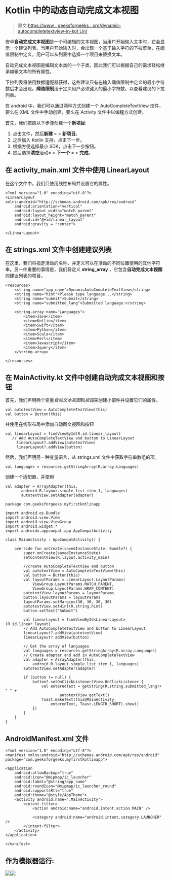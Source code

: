 # Kotlin 中的动态自动完成文本视图

> 原文:[https://www . geeksforgeeks . org/dynamic-autocompletetextview-in-kot Lin/](https://www.geeksforgeeks.org/dynamic-autocompletetextview-in-kotlin/)

安卓**自动完成文本视图**是一个可编辑的文本视图，当用户开始输入文本时，它会显示一个建议列表。当用户开始输入时，会出现一个基于输入字符的下拉菜单，在阈值限制中定义，用户可以从列表中选择一个项目来替换文本。

自动完成文本视图是编辑文本类的一个子类，因此我们可以根据自己的需求轻松继承编辑文本的所有属性。

下拉列表将使用数据适配器获得，这些建议只有在输入阈值限制中定义的最小字符数后才会出现。**阈值限制**用于定义用户必须键入的最小字符数，以查看建议的下拉列表。

在 android 中，我们可以通过两种方式创建一个 AutoCompleteTextView 控件，要么在 XML 文件中手动创建，要么在 Activity 文件中以编程方式创建。

首先，我们按照以下步骤创建一个**新项目**:

1.  点击文件，然后**新建** = > **新项目**。
2.  之后加入 Kotlin 支持，点击下一步。
3.  根据方便选择最小 SDK，点击下一步按钮。
4.  然后选择**清空**活动= > **下一个** = > **完成**。

## 在 activity_main.xml 文件中使用 LinearLayout

在这个文件中，我们只使用线性布局并设置它的属性。

```
<?xml version="1.0" encoding="utf-8"?>
<LinearLayout xmlns:android="http://schemas.android.com/apk/res/android"
    android:orientation="vertical"
    android:layout_width="match_parent"
    android:layout_height="match_parent"
    android:id="@+id/linear_layout"
    android:gravity = "center">

</LinearLayout>
```

## 在 strings.xml 文件中创建建议列表

在这里，我们将指定活动的名称，并定义可以在活动的不同位置使用的其他字符串。另一件重要的事情是，我们将定义 **string_array** ，它包含**自动完成文本视图**的建议列表的项目。

```
<resources>
    <string name="app_name">DynamicAutoCompleteTextView</string>
    <string name="hint">Please type language...</string>
    <string name="submit">Submit</string>
    <string name="submitted_lang">Submitted language:</string>

    <string-array name="Languages">
        <item>Java</item>
        <item>Kotlin</item>
        <item>Swift</item>
        <item>Python</item>
        <item>Scala</item>
        <item>Perl</item>
        <item>Javascript</item>
        <item>Jquery</item>
    </string-array>

</resources>
```

## 在 MainActivity.kt 文件中创建自动完成文本视图和按钮

首先，我们声明两个变量*自动文本视图*和*按钮*来创建小部件并设置它们的属性。

```
val autotextView = AutoCompleteTextView(this)
val button = Button(this)

```

并使用在线形布局中添加自动图文视图和按钮

```
val linearLayout = findViewById(R.id.linear_layout)
   // Add AutoCompleteTextView and button to LinearLayout
     linearLayout?.addView(autotextView)
     linearLayout?.addView(button) 
```

然后，我们声明另一种变量语言，从 strings.xml 文件中获取字符串数组的项。

```
val languages = resources.getStringArray(R.array.Languages)
```

创建一个适配器，并使用

```
val adapter = ArrayAdapter(this,
       android.R.layout.simple_list_item_1, languages)
       autotextView.setAdapter(adapter)

```

```
package com.geeksforgeeks.myfirstkotlinapp

import android.os.Bundle
import android.view.View
import android.view.ViewGroup
import android.widget.*
import androidx.appcompat.app.AppCompatActivity

class MainActivity : AppCompatActivity() {

    override fun onCreate(savedInstanceState: Bundle?) {
        super.onCreate(savedInstanceState)
        setContentView(R.layout.activity_main)

        //create AutoCompleteTextView and button
        val autotextView = AutoCompleteTextView(this)
        val button = Button(this)
        val layoutParams = LinearLayout.LayoutParams(
            ViewGroup.LayoutParams.MATCH_PARENT,
            ViewGroup.LayoutParams.WRAP_CONTENT)
        autotextView.layoutParams = layoutParams
        button.layoutParams = layoutParams
        layoutParams.setMargins(30, 30, 30, 30)
        autotextView.setHint(R.string.hint)
        button.setText("Submit")

        val linearLayout = findViewById<LinearLayout>(R.id.linear_layout)
        // Add AutoCompleteTextView and button to LinearLayout
        linearLayout?.addView(autotextView)
        linearLayout?.addView(button)

        // Get the array of languages
        val languages = resources.getStringArray(R.array.Languages)
        // Create adapter and add in AutoCompleteTextView
        val adapter = ArrayAdapter(this,
            android.R.layout.simple_list_item_1, languages)
        autotextView.setAdapter(adapter)

        if (button != null) {
            button?.setOnClickListener(View.OnClickListener {
                val enteredText = getString(R.string.submitted_lang)+ " " +
                        autotextView.getText()
                Toast.makeText(this@MainActivity,
                    enteredText, Toast.LENGTH_SHORT).show()
            })
        }
    }
}
```

## AndroidManifest.xml 文件

```
<?xml version="1.0" encoding="utf-8"?>
<manifest xmlns:android="http://schemas.android.com/apk/res/android"
package="com.geeksforgeeks.myfirstkotlinapp">

<application
    android:allowBackup="true"
    android:icon="@mipmap/ic_launcher"
    android:label="@string/app_name"
    android:roundIcon="@mipmap/ic_launcher_round"
    android:supportsRtl="true"
    android:theme="@style/AppTheme">
    <activity android:name=".MainActivity">
        <intent-filter>
            <action android:name="android.intent.action.MAIN" />

            <category android:name="android.intent.category.LAUNCHER" />
        </intent-filter>
    </activity>
</application>

</manifest>
```

## 作为模拟器运行:

![](img/3e58ce0ad566ff7247b8be210f749228.png)![](img/1f5b8f67b40ce6a40bd797e2448c3de5.png)